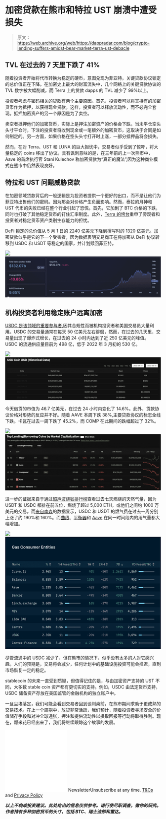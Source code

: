 # 加密贷款在熊市和特拉 UST 崩溃中遭受损失

> 原文：<https://web.archive.org/web/https://dappradar.com/blog/crypto-lending-suffers-amidst-bear-market-terra-ust-debacle>

## TVL 在过去的 7 天里下跌了 41%

随着投资者开始将代币转换为稳定的硬币，意图兑现为菲亚特，关键贷款协议锁定的总价值正在下降。在加密史上最大的财富流失中，几个网络上的关键贷款协议的 TVL 数字被大幅削减，而 Terra 上的贷款 dapps 的 TVL 减少了 99%以上。

投资者考虑与密码相关的贷款有两个主要原因。首先，投资者可以将其持有的加密货币作为抵押，以获得现金贷款。这样，投资者可以释放流动性，而不必完全套现。抵押加密资产的另一个原因是为了卖空。

卖空者抵押他们的加密货币，实际上是押注加密资产的价格会下跌。当未平仓空头头寸平仓时，下注的投资者将收到现金或一笔额外的加密货币，这取决于合同是如何制定的。另一方面，如果价格在空头头寸打开时上涨，一部分抵押品将会损失。

然而，在对 Terra、UST 和 LUNA 的巨大担忧中，交易者似乎受到了惊吓，将大量稳定的 coins 移出了协议。具有讽刺意味的是，在三年前的上一次熊市中，Aave 的首席执行官 Stani Kulechov 称加密贷款为“真正的魔法”,因为这种商业模式在熊市中仍然表现良好。

## 特拉和 UST 问题威胁贷款

在加密领域贷款背后的一般逻辑是为投资者提供一个更好的出口，而不是让他们为菲亚特出售他们的密码。因为那会对价格产生负面影响。然而，泰拉的月神和 UST 代币的失败已经在整个行业引起了恐慌。首先，它加剧了 BTC 价格的下跌，同时也打破了其他稳定货币的钉住汇率制度。此外，[Terra 的垮台](/web/20220929115323/https://dappradar.com/blog/terra-validators-pause-network-as-luna-drops-to-zero/)重申了旁观者和投资者对稳定货币资产类别生存能力的担忧。

DeFi 锁定的总价值从 5 月 1 日的 2240 亿美元下降到撰写时的 1320 亿美元。加密贷款似乎是它的下一个受害者，因为数据表明交易商正在将加密从 DeFi 协议转移到 USDC 和 USDT 等稳定的国家，并计划赎回菲亚特。

![](img/8bf0e54e3a54e4e40e308a15387c0f4f.png)![Crypto Lending](img/44134177d5c7933645ffc16e0f14d5cc.png)

## 机构投资者利用稳定账户远离加密

[USDC 是该领域的重要参与者](/web/20220929115323/https://dappradar.com/blog/backing-stablecoins-how-does-this-work/),因其合规性而被机构投资者和美国交易员大量利用。USDC 的交易量通常在每天 50 亿美元左右徘徊，然而，在过去的几天里，交易量出现了爆炸式增长，在过去的 24 小时内达到了近 250 亿美元的峰值。USDC 的流通供应量目前为 498 亿，低于 2022 年 3 月初的 530 亿。

![](img/9f01486f0e7e26a0fc8fba2132e7de0f.png)![Crypto Lending](img/5584cad8bfe3d655152e492cafd49438.png)

今天借贷的市值为 46.7 亿美元，在过去 24 小时内变化了 14.6%。此外，贷款协议价格对形势的反应并不好。随着 AAVE 本周下跌 38%,主要贷款协议的标志全线下跌。卡瓦在过去一周下跌了 45.2%，而 COMP 在此期间的跌幅超过了 32%。

![](img/ff0ebf8ecf0547ad181f3fbfccb8e654.png)![Crypto Lending](img/3e76b695c1987f364465270e96f8a284.png)

进一步的证据来自于通过[超声波烧钱排行榜](https://web.archive.org/web/20220929115323/https://ultrasound.money/)查看过去七天燃烧的天然气量，因为 USDT 和 USDC 都排在前五位，燃烧了超过 5,000 ETH，或他们之间约 1000 万美元的交易。而[来自南森](https://web.archive.org/web/20220929115323/https://pro.nansen.ai/gas-tracker)的数据显示，USDC 和 USDT 的燃气费在过去一周分别上涨了约 190%和 160%。而[曲线](https://web.archive.org/web/20220929115323/https://dappradar.com/multichain/defi/curve)、[平衡器](https://web.archive.org/web/20220929115323/https://dappradar.com/ethereum/exchanges/balancer)和 [Aave](https://web.archive.org/web/20220929115323/https://dappradar.com/multichain/defi/aave) 在同一时间段内的用气量都大幅增加。

![](img/13ee4c8ffc1bd59b7fdd708caf765a78.png)![](img/3b7fcd82b3085c4de07764b04bccadc6.png)

尽管流通中的 USDC 减少了，但在熊市的情况下，似乎没有太多的人对它感兴趣。人们的预期是，交易将会减少，任何计划中的基础设施投资可能会推迟，直到市场恢复一定的稳定。

stablecoin 的未来一直受到质疑，但值得记住的是，与由加密资产支持的 UST 不同，大多数 stable coin 资产都有更切实的支持。例如，USDC 由法定货币支持，USDC 储备资产存放在美国监管的金融机构的独立账户中。

一旦尘埃落定，我们可能会看到交易者回到谈判桌前，在熊市期间求助于更成熟的交易技术。在上一个周期中，放贷非常活跃，我们预计，随着投资者寻求安全的价值储存手段和对冲全球通胀，押注和提供流动性以换取回报等行动将取得胜利。现在，爆米花已经出来了，我们将继续跟踪这个故事的发展。

![](img/6d5a4a2d609c56e1a5771717e54ba759.png) NewsletterUnsubscribe at any time. [T&Cs](https://web.archive.org/web/20220929115323/https://dappradar.com/terms) and [Privacy Policy](https://web.archive.org/web/20220929115323/https://dappradar.com/privacy-policy)

***以上不构成投资建议。此处给出的信息仅供参考。请行使尽职调查，做你的研究。作者持有多种加密货币的头寸，包括 BTC、瑞士法郎和雷达。***